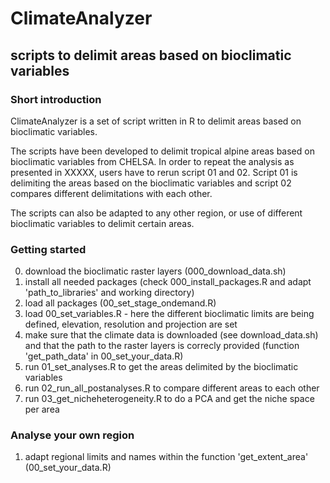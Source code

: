 # ClimateAnalyzer
## scripts to delimit areas based on bioclimatic variables

 
### Short introduction

ClimateAnalyzer is a set of script written in R to delimit areas based on bioclimatic variables. 

The scripts have been developed to delimit tropical alpine areas based on bioclimatic variables from CHELSA. In order to repeat the analysis as presented in XXXXX, users have to rerun script 01 and 02. Script 01 is delimiting the areas based on the bioclimatic variables and script 02 compares different delimitations with each other.

The scripts can also be adapted to any other region, or use of different bioclimatic variables to delimit certain areas.


### Getting started 
0. download the bioclimatic raster layers (000_download_data.sh)
1. install all needed packages (check 000_install_packages.R and adapt 'path_to_libraries' and working directory)
2. load all packages (00_set_stage_ondemand.R)
3. load 00_set_variables.R - here the different bioclimatic limits are being defined, elevation, resolution and projection are set
4. make sure that the climate data is downloaded (see download_data.sh) and that the path to the raster layers is correcly provided (function 'get_path_data' in 00_set_your_data.R)
5. run 01_set_analyses.R to get the areas delimited by the bioclimatic variables
6. run 02_run_all_postanalyses.R to compare different areas to each other
7. run 03_get_nicheheterogeneity.R to do a PCA and get the niche space per area

### Analyse your own region

1.  adapt regional limits and names within the function 'get_extent_area' (00_set_your_data.R)
